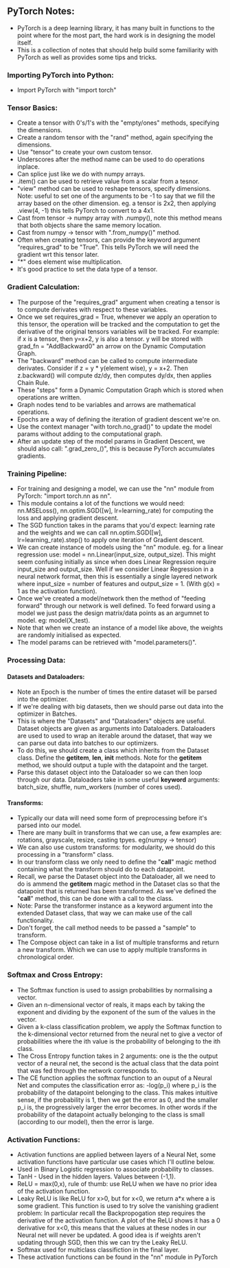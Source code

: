 ## PyTorch Notes:

- PyTorch is a deep learning library, it has many built in functions to the point where for the most part, the hard work is in designing the model itself. 
- This is a collection of notes that should help build some familiarity with PyTorch as well as provides some tips and tricks. 

### Importing PyTorch into Python:

- Import PyTorch with "import torch"

### Tensor Basics:

- Create a tensor with 0's/1's with the "empty/ones" methods, specifying the dimensions. 
- Create a random tensor with the "rand" method, again specifying the dimensions. 
- Use "tensor" to create your own custom tensor.
- Underscores after the method name can be used to do operations inplace. 
- Can splice just like we do with numpy arrays.
- .item() can be used to retrieve value from a scalar from a tesnor. 
- "view" method can be used to reshape tensors, specify dimensions. Note: useful to set one of the arguments to be -1 to say that we fill the array based on the other dimension. eg. a tensor is 2x2, then applying .view(4, -1) this tells PyTorch to convert to a 4x1.  
- Cast from tensor -> numpy array with .numpy(), note this method means that both objects share the same memory location. 
- Cast from numpy -> tensor with ".from_numpy()" method. 
- Often when creating tensors, can provide the keyword argument "requires_grad" to be "True". This tells PyTorch we will need the gradient wrt this tensor later. 
- "*" does element wise multiplication.  
- It's good practice to set the data type of a tensor. 

### Gradient Calculation: 

- The purpose of the "requires_grad" argument when creating a tensor is to compute derivates with respect to these variables. 
- Once we set requires_grad = True, whenever we apply an operation to this tensor, the operation will be tracked and the computation to get the derivative of the original tensors variables will be tracked. For example: if x is a tensor, then y=x+2, y is also a tensor. y will be stored with grad_fn = "AddBackward0" an arrow on the Dynamic Computation Graph. 
- The "backward" method can be called to compute intermediate derivates. Consider if z = y * y(element wise), y = x+2. Then z.backward() will compute dz/dy, then computes dy/dx, then applies Chain Rule. 
- These "steps" form a Dynamic Computation Graph which is stored when operations are written. 
- Graph nodes tend to be variables and arrows are mathematical operations. 
- Epochs are a way of defining the iteration of gradient descent we're on. 
- Use the context manager "with torch.no_grad()" to update the model params without adding to the computational graph. 
- After an update step of the model params in Gradient Descent, we should also call: ".grad_zero_()", this is because PyTorch accumulates gradients. 

### Training Pipeline:

- For training and designing a model, we can use the "nn" module from PyTorch: "import torch.nn as nn".
- This module contains a lot of the functions we would need: nn.MSELoss(), nn.optim.SGD([w], lr=learning_rate) for computing the loss and applying gradient descent. 
- The SGD function takes in the params that you'd expect: learning rate and the weights and we can call nn.optim.SGD([w], lr=learning_rate).step() to apply one iteration of Gradient descent.
- We can create instance of models using the "nn" module. eg. for a linear regression use: model = nn.Linear(input_size, output_size). This might seem confusing initially as since when does Linear Regression require input_size and output_size. Well if we consider Linear Regression in a neural network format, then this is essentially a single layered network where input_size = number of features and output_size = 1. (With g(x) = 1 as the activation function). 
- Once we've created a model/network then the method of "feeding forward" through our network is well defined. To feed forward using a model we just pass the design matrix/data points as an argumnet to model. eg: model(X_test).
- Note that when we create an instance of a model like above, the weights are randomly initialised as expected.
- The model params can be retrieved with "model.parameters()".


### Processing Data: 

#### Datasets and Dataloaders:

- Note an Epoch is the number of times the entire dataset will be parsed into the optimizer. 
- If we're dealing with big datasets, then we should parse out data into the optimizer in Batches. 
- This is where the "Datasets" and "Dataloaders" objects are useful. Dataset objects are given as arguments into Dataloaders. Dataloaders are used to used to wrap an iterable around the dataset, that way we can parse out data into batches to our optimizers. 
- To do this, we should create a class which inherits from the Dataset class. Define the __getitem__, __len__, __init__ methods. Note for the __getitem__ method, we should output a tuple with the datapoint and the target. 
- Parse this dataset object into the Dataloader so we can then loop through our data. Dataloaders take in some useful __keyword__ arguments: batch_size, shuffle, num_workers (number of cores used). 

#### Transforms:
- Typically our data will need some form of preprocessing before it's parsed into our model. 
- There are many built in transforms that we can use, a few examples are: rotations, grayscale, resize, casting tpyes. eg(numpy -> tensor)
- We can also use custom transforms: for modularity, we should do this processing in a "transform" class. 
- In our transform class we only need to define the "__call__" magic method containing what the transform should do to each datapoint. 
- Recall, we parse the Dataset object into the Dataloader, all we need to do is ammend the __getitem__ magic method in the Dataset clas so that the datapoint that is returned has been transformed. As we've defined the "__call__" method, this can be done with a call to the class. 
- Note: Parse the transformer instance as a keyword argument into the extended Dataset class, that way we can make use of the call functionality. 
- Don't forget, the call method needs to be passed a "sample" to transform. 
- The Compose object can take in a list of multiple transforms and return a new transform. Which we can use to apply multiple transforms in chronological order. 

### Softmax and Cross Entropy:
- The Softmax function is used to assign probabilities by normalising a vector.
- Given an n-dimensional vector of reals, it maps each by taking the exponent and dividing by the exponent of the sum of the values in the vector. 
- Given a k-class classification problem, we apply the Softmax function to the k-dimensional vector returned from the neural net to give a vector of probabilities where the ith value is the probability of belonging to the ith class. 
- The Cross Entropy function takes in 2 arguments: one is the the output vector of a neural net, the second is the actual class that the data point that was fed through the network corresponds to.
- The CE function applies the softmax function to an ouput of a Neural Net and computes the classification error as: -log(p_i) where p_i is the probability of the datapoint belonging to the class. This makes intuitive sense, if the probability is 1, then we get the error as 0, and the smaller p_i is, the progressively larger the error becomes. In other words if the probability of the datapoint actually belonging to the class is small (according to our model), then the error is large. 


### Activation Functions:
- Activation functions are applied between layers of a Neural Net, some activation functions have particular use cases which I'll outline below.
- Used in Binary Logistic regression to associate probability to classes. 
- TanH - Used in the hidden layers. Values between (-1,1). 
- ReLU = max(0,x), rule of thumb: use ReLU when we have no prior idea of the activation function. 
- Leaky ReLU is like ReLU for x>0, but for x<0, we return a*x where a is some gradient. This function is used to try solve the vanishing gradient problem: In particular recall the Backpropogation step requires the derivative of the activation function. A plot of the ReLU shows it has a 0 derivative for x<0, this means that the values at these nodes in our Neural net will never be updated. A good idea is if weights aren't updating through SGD, then this we can try the Leaky ReLU. 
- Softmax used for multiclass classifiction in the final layer. 
- These activation functions can be found in the "nn" module in PyTorch
